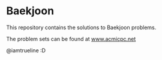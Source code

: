 # Baekjoon

This repository contains the solutions to Baekjoon problems.

The problem sets can be found at www.acmicpc.net

@iamtrueline :D
